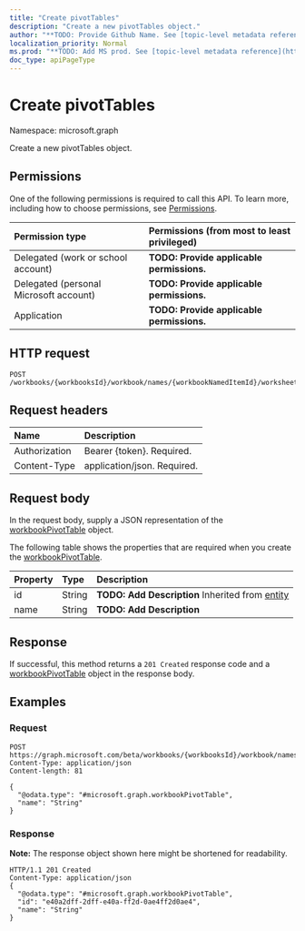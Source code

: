 ```yaml
---
title: "Create pivotTables"
description: "Create a new pivotTables object."
author: "**TODO: Provide Github Name. See [topic-level metadata reference](https://msgo.azurewebsites.net/add/document/guidelines/metadata.html#topic-level-metadata)**"
localization_priority: Normal
ms.prod: "**TODO: Add MS prod. See [topic-level metadata reference](https://msgo.azurewebsites.net/add/document/guidelines/metadata.html#topic-level-metadata)**"
doc_type: apiPageType
---
```


# Create pivotTables

Namespace: microsoft.graph

Create a new pivotTables object.

## Permissions
One of the following permissions is required to call this API. To learn more, including how to choose permissions, see [Permissions](/concepts/permissions-reference.md).

|Permission type|Permissions (from most to least privileged)|
|:---|:---|
|Delegated (work or school account)|**TODO: Provide applicable permissions.**|
|Delegated (personal Microsoft account)|**TODO: Provide applicable permissions.**|
|Application|**TODO: Provide applicable permissions.**|

## HTTP request

<!-- {
  "blockType": "ignored"
}
-->
``` http
POST /workbooks/{workbooksId}/workbook/names/{workbookNamedItemId}/worksheet/pivotTables
```

## Request headers
|Name|Description|
|:---|:---|
|Authorization|Bearer {token}. Required.|
|Content-Type|application/json. Required.|

## Request body
In the request body, supply a JSON representation of the [workbookPivotTable](../resources/workbookpivottable.md) object.

The following table shows the properties that are required when you create the [workbookPivotTable](../resources/workbookpivottable.md).

|Property|Type|Description|
|:---|:---|:---|
|id|String|**TODO: Add Description** Inherited from [entity](../resources/entity.md)|
|name|String|**TODO: Add Description**|



## Response

If successful, this method returns a `201 Created` response code and a [workbookPivotTable](../resources/workbookpivottable.md) object in the response body.

## Examples

### Request
<!-- {
  "blockType": "request",
  "name": "create_workbookpivottable_from_"
}
-->
``` http
POST https://graph.microsoft.com/beta/workbooks/{workbooksId}/workbook/names/{workbookNamedItemId}/worksheet/pivotTables
Content-Type: application/json
Content-length: 81

{
  "@odata.type": "#microsoft.graph.workbookPivotTable",
  "name": "String"
}
```

### Response
**Note:** The response object shown here might be shortened for readability.
<!-- {
  "blockType": "response",
  "truncated": true,
  "@odata.type": "microsoft.graph.workbookpivottable"
}
-->
``` http
HTTP/1.1 201 Created
Content-Type: application/json
{
  "@odata.type": "#microsoft.graph.workbookPivotTable",
  "id": "e40a2dff-2dff-e40a-ff2d-0ae4ff2d0ae4",
  "name": "String"
}
```

